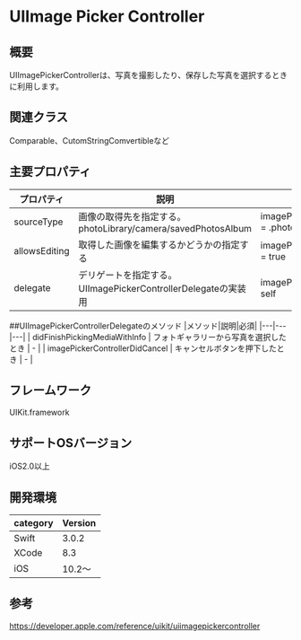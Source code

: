 # UIImage Picker Controller

## 概要
UIImagePickerControllerは、写真を撮影したり、保存した写真を選択するときに利用します。

## 関連クラス
Comparable、CutomStringComvertibleなど

## 主要プロパティ
|プロパティ|説明|サンプル|
|---|---|---|
| sourceType | 画像の取得先を指定する。<br>photoLibrary/camera/savedPhotosAlbum | imagePickerController.sourceType = .photoLibrary| 
| allowsEditing  |  取得した画像を編集するかどうかの指定する |  imagePickerController.allowsEditing = true |
| delegate |  デリゲートを指定する。<br> UIImagePickerControllerDelegateの実装用 |  imagePickerController.delegate = self |

##UIImagePickerControllerDelegateのメソッド
|メソッド|説明|必須|
|---|---|---|
| didFinishPickingMediaWithInfo | フォトギャラリーから写真を選択したとき | - | 
| imagePickerControllerDidCancel | キャンセルボタンを押下したとき |  - |

## フレームワーク
UIKit.framework

## サポートOSバージョン
iOS2.0以上

## 開発環境
|category | Version| 
|---|---|
| Swift | 3.0.2 |
| XCode | 8.3 |
| iOS | 10.2〜 |

## 参考
https://developer.apple.com/reference/uikit/uiimagepickercontroller
